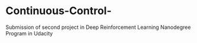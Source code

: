 # Continuous-Control-
Submission of second project in Deep Reinforcement Learning Nanodegree Program in Udacity
